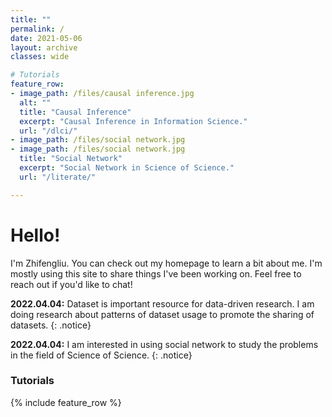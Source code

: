 ```yaml
---
title: ""
permalink: /
date: 2021-05-06
layout: archive
classes: wide

# Tutorials
feature_row:
- image_path: /files/causal inference.jpg
  alt: ""
  title: "Causal Inference"
  excerpt: "Causal Inference in Information Science."
  url: "/dlci/"
- image_path: /files/social network.jpg
- image_path: /files/social network.jpg
  title: "Social Network"
  excerpt: "Social Network in Science of Science."
  url: "/literate/"

---
```

# Hello!
I'm Zhifengliu. You can check out my homepage to learn a bit about me. I'm mostly using this site to share things I've been working on. Feel free to reach out if you'd like to chat!

**2022.04.04:** Dataset is important resource for data-driven research. I am doing research about patterns of dataset usage to promote the sharing of datasets.
{: .notice}

**2022.04.04:** I am interested in using social network to study the problems in the field of Science of Science.
{: .notice}
### Tutorials
{% include feature_row %}
